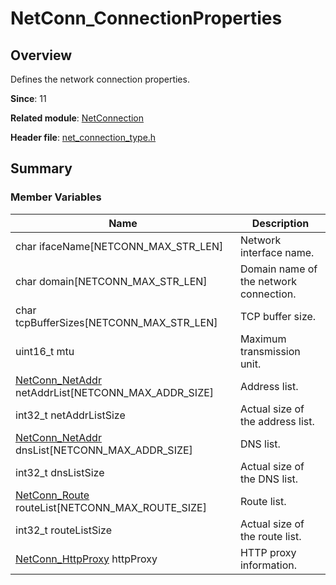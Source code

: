 # NetConn_ConnectionProperties

## Overview

Defines the network connection properties.

**Since**: 11

**Related module**: [NetConnection](capi-netconnection.md)

**Header file**: [net_connection_type.h](capi-net-connection-type-h.md)

## Summary

### Member Variables

| Name                                                                                       | Description                |
|---------------------------------------------------------------------------------------------| -------------------- |
| char ifaceName[NETCONN_MAX_STR_LEN]                                                         | Network interface name.    |
| char domain[NETCONN_MAX_STR_LEN]                                                            | Domain name of the network connection.|
| char tcpBufferSizes[NETCONN_MAX_STR_LEN]                                                    | TCP buffer size.     |
| uint16_t mtu                                                                                | Maximum transmission unit.               |
| [NetConn_NetAddr](capi-netconnection-netconn-netaddr.md) netAddrList[NETCONN_MAX_ADDR_SIZE] | Address list.          |
| int32_t netAddrListSize                                                                     | Actual size of the address list.|
| [NetConn_NetAddr](capi-netconnection-netconn-netaddr.md) dnsList[NETCONN_MAX_ADDR_SIZE]     | DNS list.           |
| int32_t dnsListSize                                                                         | Actual size of the DNS list. |
| [NetConn_Route](capi-netconnection-netconn-route.md) routeList[NETCONN_MAX_ROUTE_SIZE]      | Route list.          |
| int32_t routeListSize                                                                       | Actual size of the route list.|
| [NetConn_HttpProxy](capi-netconnection-netconn-httpproxy.md) httpProxy                      | HTTP proxy information.      |
